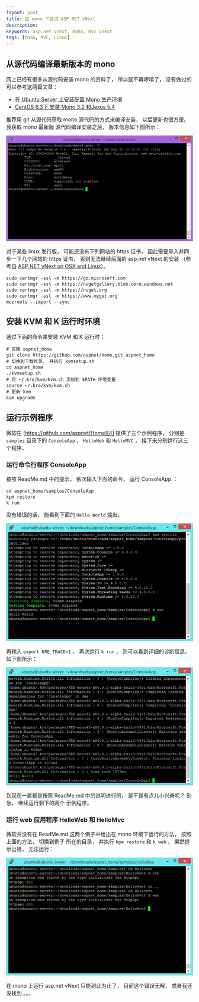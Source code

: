 ```yaml
---
layout: post
title: 在 mono 下尝试 ASP.NET vNext
description: 
keywords: asp.net vnext, mono, mvc vnext
tags: [Mono, MVC, Linux]
---
```


## 从源代码编译最新版本的 mono

网上已经有很多从源代码安装 mono 的资料了， 所以就不再啰嗦了， 没有做过的可以参考这两篇文章：

- [在 Ubuntu Server 上安装配置 Mono 生产环境][2]
- [CentOS 6.3下 安装 Mono 3.2 和Jexus 5.4][3]

推荐用 git 从源代码获取 mono 源代码的方式来编译安装， 以后更新也很方便。 我获取 mono 最新版
源代码编译安装之后， 版本信息如下图所示：

![Mono v3.6.1](/assets/post-images/mono-v3.6.1.png)

对于某些 linux 发行版， 可能还没有下列网站的 https 证书， 因此需要导入并同步一下几个网站的
https 证书， 否则无法继续后面的 asp.net vNext 的安装 （参考自 [ASP.NET vNext on OSX and Linux][1]）。

    sudo certmgr -ssl -m https://go.microsoft.com
    sudo certmgr -ssl -m https://nugetgallery.blob.core.windows.net
    sudo certmgr -ssl -m https://nuget.org
    sudo certmgr -ssl -m https://www.myget.org
    mozroots --import --sync

## 安装 KVM 和 K 运行时环境

通过下面的命令来安装 KVM 和 K 运行时：

    # 克隆 aspnet_home
    git clone https://github.com/aspnet/Home.git aspnet_home
    # 切换到下载目录， 并执行 kvmsetup.sh
    cd aspnet_home
    ./kvmsetup.sh
    # 将 ~/.kre/kvm/kvm.sh 添加到 $PATH 环境变量
    source ~/.kre/kvm/kvm.sh
    # 更新 kvm
    kvm upgrade

## 运行示例程序

微软在 [https://github.com/aspnet/Home][4] 提供了三个示例程序， 分别是 `samples` 目录下的
`ConsoleApp` 、 `HelloWeb` 和 `HelloMVC` ， 接下来分别运行这三个程序。

### 运行命令行程序 ConsoleApp

按照 ReadMe.md 中的提示， 依次输入下面的命令， 运行 ConsoleApp ：

    cd aspnet_home/samples/ConsoleApp
    kpm restore
    k run

没有错误的话， 能看到下面的 `Hello World` 输出。

![ConsoleApp](/assets/post-images/k-runtime-hello-world.png)

再输入 `export KRE_TRACE=1` ， 再次运行 `k run` ， 则可以看到详细的诊断信息， 如下图所示：

![ConsoleApp](/assets/post-images/k-runtime-hello-world-with-trace.png)

到现在一直都是按照 ReadMe.md 中的说明进行的， 是不是有点儿小兴奋呢？ 别急， 继续运行剩下的两个
示例程序。

### 运行 web 应用程序 HelloWeb 和 HelloMvc

微软并没有在 ReadMe.md 这两个例子中给出在 mono 环境下运行的方法， 按照上面的方法， 切换到例子
所在的目录， 并执行 `kpm restore` 和 `k web` ， 果然提示出错， 无法运行： 

![HelloWeb HelloMvc](/assets/post-images/k-run-hello-web-and-hello-mvc-fails.png)

<div class="alert alert-danger">
在 mono 上运行 asp.net vNext 只能到此为止了， 目前这个错误无解， 或者我还没找到 。。。
</div>

[1]: http://graemechristie.github.io/graemechristie/blog/2014/05/26/asp-dot-net-vnext-on-osx-and-linux/ "ASP.NET vNext on OSX and Linux"
[2]: http://beginor.github.io/2013/10/15/install-and-config-mono-on-ubuntu-server.html "在 Ubuntu Server 上安装配置 Mono 生产环境"
[3]: http://www.cnblogs.com/shanyou/p/3218611.html "CentOS 6.3下 安装 Mono 3.2 和Jexus 5.4"
[4]: https://github.com/aspnet/Home "asp.net Home"